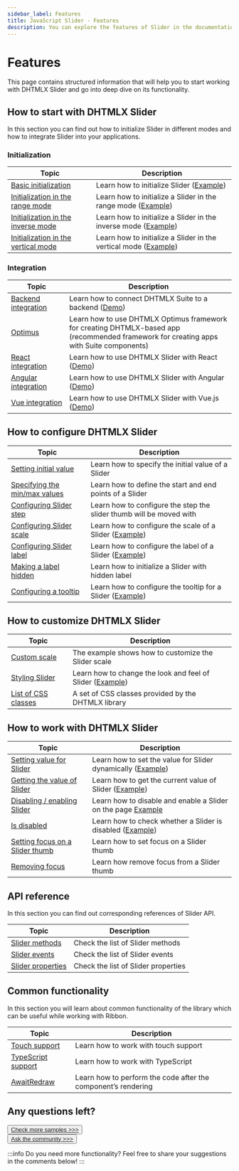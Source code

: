 ```yaml
---
sidebar_label: Features
title: JavaScript Slider - Features 
description: You can explore the features of Slider in the documentation of the DHTMLX JavaScript UI library. Browse developer guides and API reference, try out code examples and live demos, and download a free 30-day evaluation version of DHTMLX Suite 7.
---
```


# Features

This page contains structured information that will help you to start working with DHTMLX Slider and go into deep dive on its functionality.

## How to start with DHTMLX Slider

In this section you can find out how to initialize Slider in different modes and how to integrate Slider into your applications.
### Initialization

| Topic                                                                       | Description                                                                                            |
| --------------------------------------------------------------------------- | ------------------------------------------------------------------------------------------------------ |
| [Basic initialization](../initializing_slider/)                             | Learn how to initialize Slider ([Example](https://snippet.dhtmlx.com/wipdmzbp))                        |
| [Initialization in the range mode](../range_slider/)                        | Learn how to initialize a Slider in the range mode ([Example](https://snippet.dhtmlx.com/nfdr84oy))    |
| [Initialization in the inverse mode](../configuring_slider/#inverse-mode)   | Learn how to initialize a Slider in the inverse mode ([Example](https://snippet.dhtmlx.com/xm8e84s2))  |
| [Initialization in the vertical mode](../configuring_slider/#vertical-mode) | Learn how to initialize a Slider in the vertical mode ([Example](https://snippet.dhtmlx.com/rjborkca)) |

### Integration

| Topic                                                   | Description                                                                                                                                  |
| ------------------------------------------------------- | -------------------------------------------------------------------------------------------------------------------------------------------- |
| [Backend integration](integration/suite_and_backend.md) | Learn how to connect DHTMLX Suite to a backend  ([Demo](https://github.com/DHTMLX/nodejs-suite-demo))                                        |
| [Optimus](optimus_guides.md)                            | Learn how to use DHTMLX Optimus framework for creating  DHTMLX-based app <br>(recommended framework for creating apps with Suite components) |
| [React integration](integration/suite_and_react.md)     | Learn how to use DHTMLX Slider with React ([Demo](https://github.com/DHTMLX/react-widgets))                                                  |
| [Angular integration](integration/suite_and_angular.md) | Learn how to use DHTMLX Slider with Angular ([Demo](https://github.com/DHTMLX/angular-suite-demo))                                           |
| [Vue integration](integration/suite_and_vue.md)         | Learn how to use DHTMLX Slider with Vue.js ([Demo](https://github.com/DHTMLX/vue-suite-demo))                                                |

## How to configure DHTMLX Slider


| Topic                                                                              | Description                                                                                      |
| ---------------------------------------------------------------------------------- | ------------------------------------------------------------------------------------------------ |
| [Setting initial value](../api/slider_value_config/)                               | Learn how to specify the initial value of a Slider                                               |
| [Specifying the min/max values](../configuring_slider/#minimal-and-maximal-values) | Learn how to define the start and end points of a Slider                                         |
| [Configuring Slider step](../configuring_slider/#step)                             | Learn how to configure the step the slider thumb will be moved with                              |
| [Configuring Slider scale](../configuring_slider/#scale-settings)                  | Learn how to configure the scale of a Slider ([Example](https://snippet.dhtmlx.com/4a6l7cyy))    |
| [Configuring Slider label](../configuring_slider/#slider-label)                    | Learn how to configure the label of a Slider ([Example](https://snippet.dhtmlx.com/4o7yttam))    |
| [Making a label hidden](../api/slider_hiddenlabel_config/)                         | Learn how to initialize a Slider with hidden label                                               |
| [Configuring a tooltip](../configuring_slider/#tooltip)                            | Learn how to configure the tooltip for a Slider ([Example](https://snippet.dhtmlx.com/sxh66mnu)) |


## How to customize DHTMLX Slider


| Topic                                               | Description                                                                                      |
| --------------------------------------------------- | ------------------------------------------------------------------------------------------------ |
| [Custom scale](https://snippet.dhtmlx.com/jsfxnplp) | The example shows how to customize the Slider scale                                              |
| [Styling Slider](../customization/)                 | Learn how to change the look and feel of Slider ([Example](https://snippet.dhtmlx.com/ewizud5e)) |
| [List of CSS classes](../../helpers/base_elements/)                   | A set of CSS classes provided by the DHTMLX library                                            |

## How to work with DHTMLX Slider

| Topic                                                             | Description                                                                                         |
| ----------------------------------------------------------------- | --------------------------------------------------------------------------------------------------- |
| [Setting value for Slider](../usage/#setting-value)               | Learn how to set the value for Slider dynamically ([Example](https://snippet.dhtmlx.com/shw55sub))  |
| [Getting the value of Slider](../usage/#getting-value)            | Learn how to get the current value of Slider ([Example](https://snippet.dhtmlx.com/xlb8nbdx))       |
| [Disabling / enabling Slider](../usage/#disablingenabling-slider) | Learn how to disable and enable a Slider on the page [Example](https://snippet.dhtmlx.com/po9hsc2l) |
| [Is disabled](../usage/#checking-if-a-slider-is-disabled)         | Learn how to check whether a Slider is disabled ([Example](https://snippet.dhtmlx.com/fbo18fue))    |
| [Setting focus on a Slider thumb](../api/slider_focus_method/)    | Learn how to set focus on a Slider thumb                                                            |
| [Removing focus](../api/slider_blur_method/)                      | Learn how remove focus from a Slider thumb                                                          |


## API reference

In this section you can find out corresponding references of Slider API.

| Topic                                                       | Description                                               |
| ----------------------------------------------------------- | --------------------------------------------------------- |
| [Slider methods](../../category/slider-methods/)          | Check the list of Slider methods                         |
| [Slider events](../../category/slider-events/)            | Check the list of Slider events                          |
| [Slider properties](../../category/slider-properties/)    | Check the list of Slider properties                      |

## Common functionality

In this section you will learn about common functionality of the library which can be useful while working with Ribbon.

| Topic                                                         | Description                                                   |
| ------------------------------------------------------------- | ------------------------------------------------------------- |
| [Touch support](../../common_features/touch_support/)         | Learn how to work with touch support                          |
| [TypeScript support](../../common_features/using_typescript/) | Learn how to work with TypeScript                             |
| [AwaitRedraw](../../helpers/await_redraw/)                    | Learn how to perform the code after the component’s rendering |

## Any questions left?

<button class="support_btn"><a href="https://snippet.dhtmlx.com/all?text=slider">Check more samples >>></a> </button>
<br>
<button class="support_btn"><a href="https://forum.dhtmlx.com/">Ask the community >>></a> </button>

:::info
Do you need more functionality? Feel free to share your suggestions in the comments below!
:::